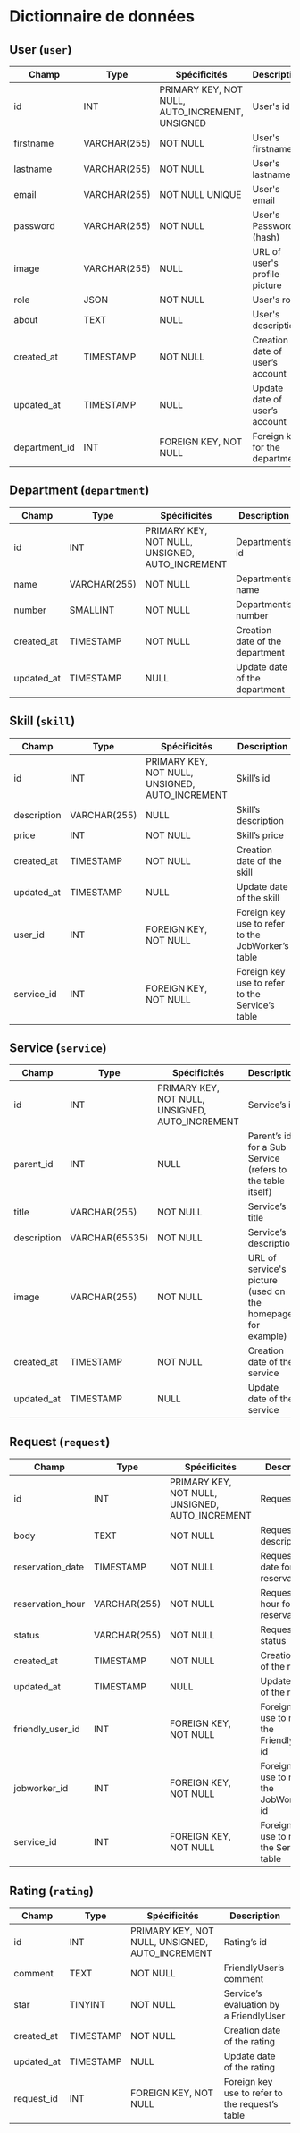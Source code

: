 # Dictionnaire de données

## User (`user`)
|Champ|Type|Spécificités|Description|
|-|-|-|-|
|id|INT|PRIMARY KEY, NOT NULL, AUTO_INCREMENT, UNSIGNED|User's id|
|firstname|VARCHAR(255)|NOT NULL|User's firstname|
|lastname|VARCHAR(255)|NOT NULL|User's lastname|
|email|VARCHAR(255)|NOT NULL UNIQUE|User's email|
|password|VARCHAR(255)|NOT NULL|User's Password (hash)|
|image|VARCHAR(255)|NULL|URL of user's profile picture|
|role|JSON|NOT NULL|User's role|
|about|TEXT|NULL|User's description|
|created_at|TIMESTAMP|NOT NULL|Creation date of user’s account|
|updated_at|TIMESTAMP|NULL|Update date of user’s account|
|department_id|INT| FOREIGN KEY, NOT NULL|Foreign key for the department|


## Department (`department`)
|Champ|Type|Spécificités|Description|
|-|-|-|-|
|id|INT|PRIMARY KEY, NOT NULL, UNSIGNED, AUTO_INCREMENT|Department’s id|
|name|VARCHAR(255)|NOT NULL|Department’s name|
|number|SMALLINT|NOT NULL|Department’s number|
|created_at|TIMESTAMP|NOT NULL|Creation date of the department|
|updated_at|TIMESTAMP|NULL|Update date of the department|


## Skill (`skill`)
|Champ|Type|Spécificités|Description|
|-|-|-|-|
|id|INT|PRIMARY KEY, NOT NULL, UNSIGNED, AUTO_INCREMENT|Skill’s id|
|description|VARCHAR(255)|NULL|Skill’s description|
|price|INT|NOT NULL|Skill’s price|
|created_at|TIMESTAMP|NOT NULL|Creation date of the skill|
|updated_at|TIMESTAMP|NULL|Update date of the skill|
|user_id|INT|FOREIGN KEY, NOT NULL|Foreign key use to refer to the JobWorker’s table|
|service_id|INT|FOREIGN KEY, NOT NULL|Foreign key use to refer to the Service’s table|


## Service (`service`)
|Champ|Type|Spécificités|Description|
|-|-|-|-|
|id|INT|PRIMARY KEY, NOT NULL, UNSIGNED, AUTO_INCREMENT|Service’s id|
|parent_id|INT|NULL|Parent’s id for a Sub Service (refers to the table itself)|
|title|VARCHAR(255)|NOT NULL|Service’s title|
|description|VARCHAR(65535)|NOT NULL|Service’s description|
|image|VARCHAR(255)|NOT NULL|URL of service's picture (used on the homepage for example)|
|created_at|TIMESTAMP|NOT NULL|Creation date of the service|
|updated_at|TIMESTAMP|NULL|Update date of the service|

## Request (`request`)
|Champ|Type|Spécificités|Description|
|-|-|-|-|
|id|INT|PRIMARY KEY, NOT NULL, UNSIGNED, AUTO_INCREMENT|Request’s id|
|body|TEXT|NOT NULL|Request’s description|
|reservation_date|TIMESTAMP|NOT NULL|Request’s date for the reservation|
|reservation_hour|VARCHAR(255)|NOT NULL|Request’s hour for the reservation|
|status|VARCHAR(255)|NOT NULL|Request’s status|
|created_at|TIMESTAMP|NOT NULL|Creation date of the request|
|updated_at|TIMESTAMP|NULL|Update date of the request|
|friendly_user_id|INT| FOREIGN KEY, NOT NULL|Foreign key use to refer to the FriendlyUser’s id|
|jobworker_id|INT| FOREIGN KEY, NOT NULL|Foreign key use to refer to the JobWorker’s id|
|service_id|INT|FOREIGN KEY, NOT NULL|Foreign key use to refer to the Service’s table|

## Rating (`rating`)
|Champ|Type|Spécificités|Description|
|-|-|-|-|
|id|INT|PRIMARY KEY, NOT NULL, UNSIGNED, AUTO_INCREMENT|Rating’s id|
|comment|TEXT|NOT NULL|FriendlyUser’s comment|
|star|TINYINT|NOT NULL|Service’s evaluation by a FriendlyUser|
|created_at|TIMESTAMP|NOT NULL|Creation date of the rating|
|updated_at|TIMESTAMP|NULL|Update date of the rating|
|request_id|INT|FOREIGN KEY, NOT NULL|Foreign key use to refer to the request’s table|
